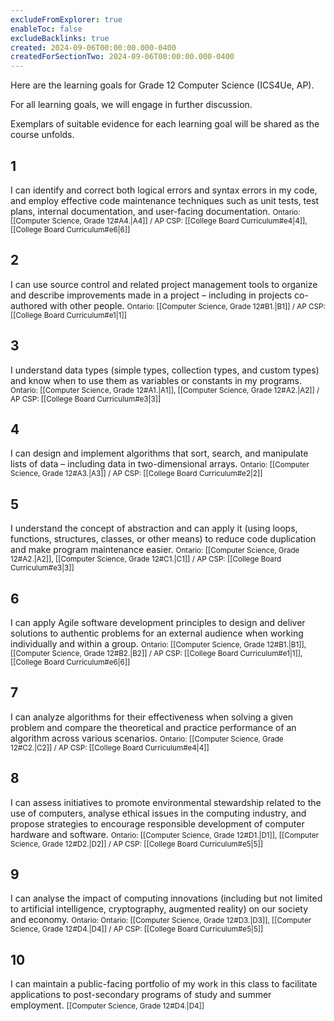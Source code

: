 ```yaml
---
excludeFromExplorer: true
enableToc: false
excludeBacklinks: true
created: 2024-09-06T00:00:00.000-0400
createdForSectionTwo: 2024-09-06T00:00:00.000-0400
---
```


Here are the learning goals for Grade 12 Computer Science (ICS4Ue, AP).

For all learning goals, we will engage in further discussion.

Exemplars of suitable evidence for each learning goal will be shared as the course unfolds.

## 1

I can identify and correct both logical errors and syntax errors in my code, and employ effective code maintenance techniques such as unit tests, test plans, internal documentation, and user-facing documentation.
<small>Ontario: [[Computer Science, Grade 12#A4.|A4]] / AP CSP: [[College Board Curriculum#e4|4]], [[College Board Curriculum#e6|6]]</small>

## 2

I can use source control and related project management tools to organize and describe improvements made in a project – including in projects co-authored with other people.
<small>Ontario: [[Computer Science, Grade 12#B1.|B1]] / AP CSP: [[College Board Curriculum#e1|1]]</small>

## 3

I understand data types (simple types, collection types, and custom types) and know when to use them as variables or constants in my programs.
<small>Ontario: [[Computer Science, Grade 12#A1.|A1]], [[Computer Science, Grade 12#A2.|A2]] / AP CSP: [[College Board Curriculum#e3|3]]</small>

## 4

I can design and implement algorithms that sort, search, and manipulate lists of data – including data in two-dimensional arrays.
<small>Ontario: [[Computer Science, Grade 12#A3.|A3]] / AP CSP: [[College Board Curriculum#e2|2]]</small>

## 5

I understand the concept of abstraction and can apply it (using loops, functions, structures, classes, or other means) to reduce code duplication and make program maintenance easier.
<small>Ontario: [[Computer Science, Grade 12#A2.|A2]], [[Computer Science, Grade 12#C1.|C1]] / AP CSP: [[College Board Curriculum#e3|3]]</small>

## 6

I can apply Agile software development principles to design and deliver solutions to authentic problems for an external audience when working individually and within a group.
<small>Ontario: [[Computer Science, Grade 12#B1.|B1]], [[Computer Science, Grade 12#B2.|B2]] / AP CSP: [[College Board Curriculum#e1|1]], [[College Board Curriculum#e6|6]]</small>

## 7

I can analyze algorithms for their effectiveness when solving a given problem and compare the theoretical and practice performance of an algorithm across various scenarios.
<small>Ontario: [[Computer Science, Grade 12#C2.|C2]] / AP CSP: [[College Board Curriculum#e4|4]]</small>

## 8

I can assess initiatives to promote environmental stewardship related to the use of computers, analyse ethical issues in the computing industry, and propose strategies to encourage responsible development of computer hardware and software.
<small>Ontario: [[Computer Science, Grade 12#D1.|D1]], [[Computer Science, Grade 12#D2.|D2]] / AP CSP: [[College Board Curriculum#e5|5]]</small>

## 9

I can analyse the impact of computing innovations (including but not limited to artificial intelligence, cryptography, augmented reality) on our society and economy.
<small>Ontario: Ontario: [[Computer Science, Grade 12#D3.|D3]], [[Computer Science, Grade 12#D4.|D4]] / AP CSP: [[College Board Curriculum#e5|5]]</small>

## 10

I can maintain a public-facing portfolio of my work in this class to facilitate applications to post-secondary programs of study and summer employment.
<small>[[Computer Science, Grade 12#D4.|D4]]</small>

